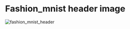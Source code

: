 # Fashion_mnist header image

![fashion_mnist_header](https://user-images.githubusercontent.com/52334437/72238237-3928d300-3603-11ea-8b02-d119ba792680.png)



